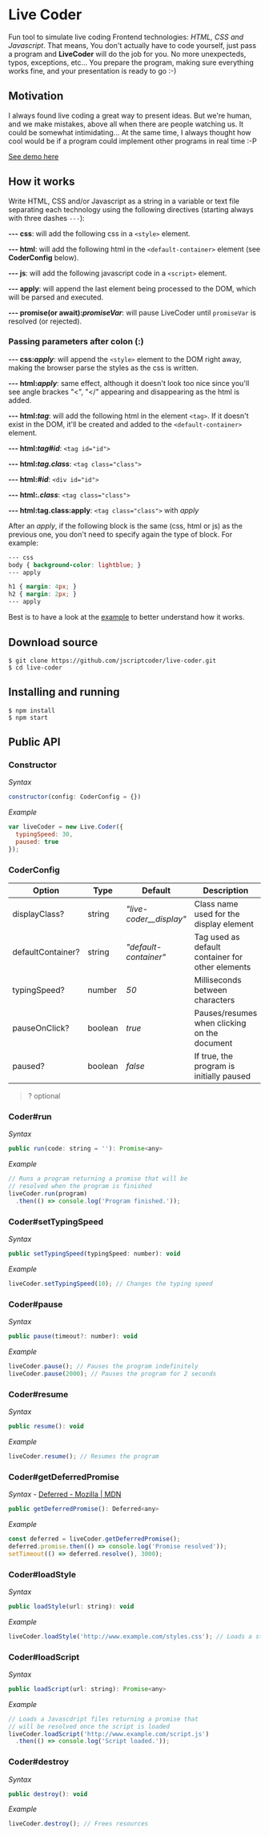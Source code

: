 # Live Coder
Fun tool to simulate live coding Frontend technologies: *HTML, CSS and Javascript*. That means, You don't actually have to code yourself, just pass a program and **LiveCoder** will do the job for you. No more unexpecteds, typos, exceptions, etc... You prepare the program, making sure everything works fine, and your presentation is ready to go :-)

## Motivation
I always found live coding a great way to present ideas. But we're human, and we make mistakes, above all when there are people watching us. It could be somewhat intimidating... At the same time, I always thought how cool would be if a program could implement other programs in real time :-P

[See demo here](https://jscriptcoder.github.io/live-coder/)

## How it works

Write HTML, CSS and/or Javascript as a string in a variable or text file separating each technology using the following directives (starting always with three dashes `---`):

**--- css**: will add the following css in a `<style>` element.

**--- html**: will add the following html in the `<default-container>` element (see **CoderConfig** below).

**--- js**: will add the following javascript code in a `<script>` element.

**--- apply**: will append the last element being processed to the DOM, which will be parsed and executed.

**--- promise(or await):_promiseVar_**: will pause LiveCoder until `promiseVar` is resolved (or rejected).

### Passing parameters after colon (:)

**--- css:_apply_**: will append the `<style>` element to the DOM right away, making the browser parse the styles as the css is written.

**--- html:_apply_**: same effect, although it doesn't look too nice since you'll see angle brackes "<", "</" appearing and disappearing as the html is added.

**--- html:_tag_**: will add the following html in the element `<tag>`. If it doesn't exist in the DOM, it'll be created and added to the `<default-container>` element.

**--- html:_tag#id_**: `<tag id="id">`

**--- html:_tag.class_**: `<tag class="class">`

**--- html:_#id_**: `<div id="id">`

**--- html:_.class_**: `<tag class="class">`

**--- html:tag.class:apply**: `<tag class="class">` with _apply_

After an _apply_, if the following block is the same (css, html or js) as the previous one, you don't need to specify again the type of block. For example:
```css
--- css
body { background-color: lightblue; }
--- apply

h1 { margin: 4px; }
h2 { margin: 2px; }
--- apply
```

Best is to have a look at the [example](https://github.com/jscriptcoder/live-coder/blob/master/test/example.txt) to better understand how it works.

## Download source
```shell
$ git clone https://github.com/jscriptcoder/live-coder.git
$ cd live-coder
```

## Installing and running
```shell
$ npm install
$ npm start
```

## Public API
### Constructor
*Syntax*

```javascript
constructor(config: CoderConfig = {})
```

*Example*

```javascript
var liveCoder = new Live.Coder({
  typingSpeed: 30,
  paused: true
});
```

### CoderConfig

| Option            | Type     | Default                   | Description                                      |
| ----------------- | -------- | ------------------------- | ------------------------------------------------ |
| displayClass?     | string   | *"live-coder\_\_display"* | Class name used for the display element          |
| defaultContainer? | string   | *"default-container"*     | Tag used as default container for other elements |
| typingSpeed?      | number   | *50*                      | Milliseconds between characters                  |
| pauseOnClick?     | boolean  | *true*                    | Pauses/resumes when clicking on the document     |
| paused?           | boolean  | *false*                   | If true, the program is initially paused         |
> ? optional

### Coder#run

*Syntax*

```javascript
public run(code: string = ''): Promise<any>
```

*Example*

```javascript
// Runs a program returning a promise that will be
// resolved when the program is finished
liveCoder.run(program)
  .then(() => console.log('Program finished.'));
```

### Coder#setTypingSpeed

*Syntax*

```javascript
public setTypingSpeed(typingSpeed: number): void
```

*Example*

```javascript
liveCoder.setTypingSpeed(10); // Changes the typing speed
```

### Coder#pause

*Syntax*

```javascript
public pause(timeout?: number): void
```

*Example*

```javascript
liveCoder.pause(); // Pauses the program indefinitely
liveCoder.pause(2000); // Pauses the program for 2 seconds
```

### Coder#resume

*Syntax*

```javascript
public resume(): void
```

*Example*

```javascript
liveCoder.resume(); // Resumes the program
```

### Coder#getDeferredPromise

*Syntax* - [Deferred - Mozilla | MDN](https://developer.mozilla.org/en-US/docs/Mozilla/JavaScript_code_modules/Promise.jsm/Deferred)

```javascript
public getDeferredPromise(): Deferred<any>
```

*Example*

```javascript
const deferred = liveCoder.getDeferredPromise();
deferred.promise.then(() => console.log('Promise resolved'));
setTimeout(() => deferred.resolve(), 3000);
```

### Coder#loadStyle

*Syntax*

```javascript
public loadStyle(url: string): void
```

*Example*

```javascript
liveCoder.loadStyle('http://www.example.com/styles.css'); // Loads a stylesheet
```

### Coder#loadScript

*Syntax*

```javascript
public loadScript(url: string): Promise<any>
```

*Example*

```javascript
// Loads a Javascdript files returning a promise that
// will be resolved once the script is loaded
liveCoder.loadScript('http://www.example.com/script.js')
  .then(() => console.log('Script loaded.'));
```

### Coder#destroy

*Syntax*

```javascript
public destroy(): void
```

*Example*

```javascript
liveCoder.destroy(); // Frees resources
```
